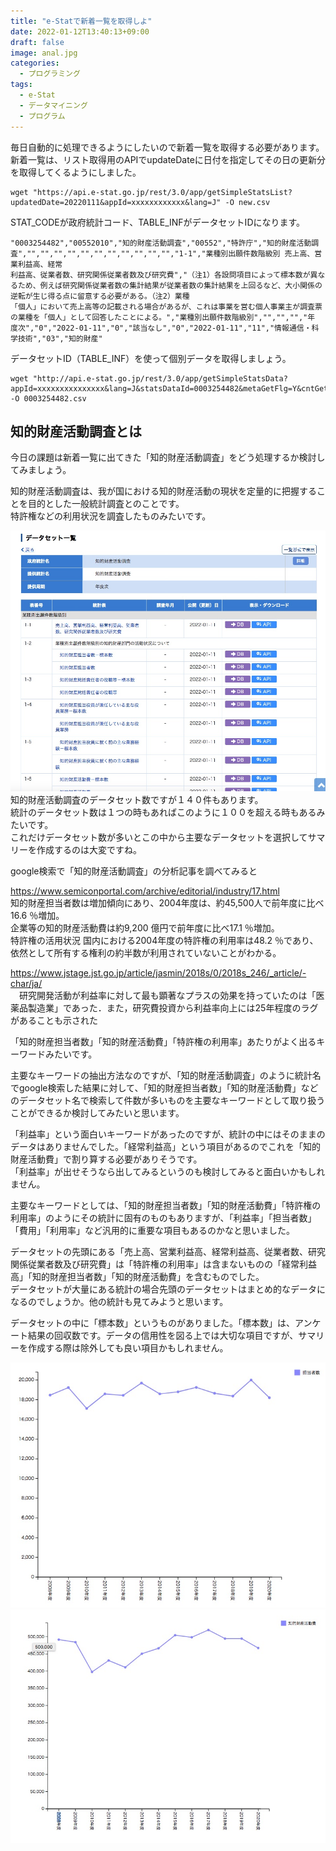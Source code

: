 ```yaml
---
title: "e-Statで新着一覧を取得しよ"
date: 2022-01-12T13:40:13+09:00
draft: false
image: anal.jpg
categories:
  - プログラミング
tags:
  - e-Stat 
  - データマイニング
  - プログラム
---
```

毎日自動的に処理できるようにしたいので新着一覧を取得する必要があります。  
新着一覧は、リスト取得用のAPIでupdateDateに日付を指定してその日の更新分を取得してくるようにしました。  

```          
wget "https://api.e-stat.go.jp/rest/3.0/app/getSimpleStatsList?updatedDate=20220111&appId=xxxxxxxxxxxx&lang=J" -O new.csv
```          

STAT_CODEが政府統計コード、TABLE_INFがデータセットIDになります。  

```          
"0003254482","00552010","知的財産活動調査","00552","特許庁","知的財産活動調査","","","","","","","","","","","","1-1","業種別出願件数階級別 売上高、営業利益高、経常
利益高、従業者数、研究関係従業者数及び研究費","（注1）各設問項目によって標本数が異なるため、例えば研究関係従業者数の集計結果が従業者数の集計結果を上回るなど、大小関係の逆転が生じ得る点に留意する必要がある。（注2）業種
「個人」において売上高等の記載される場合があるが、これは事業を営む個人事業主が調査票の業種を「個人」として回答したことによる。","業種別出願件数階級別","","","","年
度次","0","2022-01-11","0","該当なし","0","2022-01-11","11","情報通信・科学技術","03","知的財産"
```          


データセットID（TABLE_INF）を使って個別データを取得しましょう。  

```          
wget "http://api.e-stat.go.jp/rest/3.0/app/getSimpleStatsData?appId=xxxxxxxxxxxxxxx&lang=J&statsDataId=0003254482&metaGetFlg=Y&cntGetFlg=N&explanationGetFlg=Y&annotationGetFlg=Y&sectionHeaderFlg=1&replaceSpChars=0" -O 0003254482.csv
```          

## 知的財産活動調査とは

今日の課題は新着一覧に出てきた「知的財産活動調査」をどう処理するか検討してみましょう。  

知的財産活動調査は、我が国における知的財産活動の現状を定量的に把握することを目的とした一般統計調査とのことです。  
特許権などの利用状況を調査したものみたいです。  

 ![データセット](dataset.jpg "データセット")
知的財産活動調査のデータセット数ですが１４０件もあります。  
統計のデータセット数は１つの時もあればこのように１００を超える時もあるみたいです。  
これだけデータセット数が多いとこの中から主要なデータセットを選択してサマリーを作成するのは大変ですね。  



google検索で「知的財産活動調査」の分析記事を調べてみると  

https://www.semiconportal.com/archive/editorial/industry/17.html  
知的財産担当者数は増加傾向にあり、2004年度は、約45,500人で前年度に比べ16.6 ％増加。  
企業等の知的財産活動費は約9,200 億円で前年度に比べ17.1 ％増加。  
特許権の活用状況 国内における2004年度の特許権の利用率は48.2 ％であり、依然として所有する権利の約半数が利用されていないことがわかる。  

https://www.jstage.jst.go.jp/article/jasmin/2018s/0/2018s_246/_article/-char/ja/  
　研究開発活動が利益率に対して最も顕著なプラスの効果を持っていたのは「医薬品製造業」であった．また，研究費投資から利益率向上には25年程度のラグがあることも示された  

「知的財産担当者数」「知的財産活動費」「特許権の利用率」あたりがよく出るキーワードみたいです。  

主要なキーワードの抽出方法なのですが、「知的財産活動調査」のように統計名でgoogle検索した結果に対して、「知的財産担当者数」「知的財産活動費」などのデータセット名で検索して件数が多いものを主要なキーワードとして取り扱うことができるか検討してみたいと思います。  

「利益率」という面白いキーワードがあったのですが、統計の中にはそのままのデータはありませんでした。「経常利益高」という項目があるのでこれを「知的財産活動費」で割り算する必要がありそうです。  
「利益率」が出せそうなら出してみるというのも検討してみると面白いかもしれません。  

主要なキーワードとしては、「知的財産担当者数」「知的財産活動費」「特許権の利用率」のようにその統計に固有のものもありますが、「利益率」「担当者数」「費用」「利用率」など汎用的に重要な項目もあるのかなと思いました。  

データセットの先頭にある「売上高、営業利益高、経常利益高、従業者数、研究関係従業者数及び研究費」は「特許権の利用率」は含まないものの「経常利益高」「知的財産担当者数」「知的財産活動費」を含むものでした。  
データセットが大量にある統計の場合先頭のデータセットはまとめ的なデータになるのでしょうか。他の統計も見てみようと思います。  

データセットの中に「標本数」というものがありました。「標本数」は、アンケート結果の回収数です。データの信用性を図る上では大切な項目ですが、サマリーを作成する際は除外しても良い項目かもしれません。  


 ![知的財産担当者数](member.jpg "知的財産担当者数")
 ![知的財産活動費](cost.jpg "知的財産活動費")
